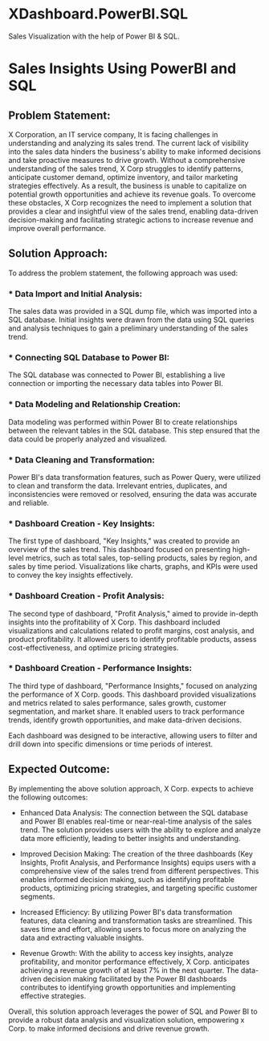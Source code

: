 # XDashboard.PowerBI.SQL
Sales Visualization with the help of Power BI &amp; SQL.
# Sales Insights Using PowerBI and SQL

## Problem Statement:
X Corporation, an IT service company, It is facing challenges in understanding and analyzing its sales trend. The current lack of visibility into the sales data hinders the business's ability to make informed decisions and take proactive measures to drive growth. Without a comprehensive understanding of the sales trend, X Corp struggles to identify patterns, anticipate customer demand, optimize inventory, and tailor marketing strategies effectively. As a result, the business is unable to capitalize on potential growth opportunities and achieve its revenue goals. To overcome these obstacles, X Corp recognizes the need to implement a solution that provides a clear and insightful view of the sales trend, enabling data-driven decision-making and facilitating strategic actions to increase revenue and improve overall performance.

## Solution Approach:

To address the problem statement, the following approach was used:

### * Data Import and Initial Analysis: 
  The sales data was provided in a SQL dump file, which was imported into a SQL database. Initial insights were drawn from the data using SQL queries and analysis techniques to gain a preliminary understanding of the sales trend.

### *  Connecting SQL Database to Power BI: 
  The SQL database was connected to Power BI, establishing a live connection or importing the necessary data tables into Power BI.

### * Data Modeling and Relationship Creation: 
   Data modeling was performed within Power BI to create relationships between the relevant tables in the SQL database. This step ensured that the data could be properly analyzed and visualized.

### * Data Cleaning and Transformation: 
Power BI's data transformation features, such as Power Query, were utilized to clean and transform the data. Irrelevant entries, duplicates, and inconsistencies were removed or resolved, ensuring the data was accurate and reliable.

### * Dashboard Creation - Key Insights: 
The first type of dashboard, "Key Insights," was created to provide an overview of the sales trend. This dashboard focused on presenting high-level metrics, such as total sales, top-selling products, sales by region, and sales by time period. Visualizations like charts, graphs, and KPIs were used to convey the key insights effectively.

### * Dashboard Creation - Profit Analysis: 
The second type of dashboard, "Profit Analysis," aimed to provide in-depth insights into the profitability of X Corp. This dashboard included visualizations and calculations related to profit margins, cost analysis, and product profitability. It allowed users to identify profitable products, assess cost-effectiveness, and optimize pricing strategies.

### * Dashboard Creation - Performance Insights: 
The third type of dashboard, "Performance Insights," focused on analyzing the performance of X Corp. goods. This dashboard provided visualizations and metrics related to sales performance, sales growth, customer segmentation, and market share. It enabled users to track performance trends, identify growth opportunities, and make data-driven decisions.

Each dashboard was designed to be interactive, allowing users to filter and drill down into specific dimensions or time periods of interest.

## Expected Outcome:
By implementing the above solution approach, X Corp. expects to achieve the following outcomes:

   * Enhanced Data Analysis: The connection between the SQL database and Power BI enables real-time or near-real-time analysis of the sales trend. The solution provides users with the ability to explore and analyze data more efficiently, leading to better insights and understanding.

   * Improved Decision Making: The creation of the three dashboards (Key Insights, Profit Analysis, and Performance Insights) equips users with a comprehensive view of the sales trend from different perspectives. This enables informed decision making, such as identifying profitable products, optimizing pricing strategies, and targeting specific customer segments.

   * Increased Efficiency: By utilizing Power BI's data transformation features, data cleaning and transformation tasks are streamlined. This saves time and effort, allowing users to focus more on analyzing the data and extracting valuable insights.

   * Revenue Growth: With the ability to access key insights, analyze profitability, and monitor performance effectively, X Corp. anticipates achieving a revenue growth of at least 7% in the next quarter. The data-driven decision making facilitated by the Power BI dashboards contributes to identifying growth opportunities and implementing effective strategies.

Overall, this solution approach leverages the power of SQL and Power BI to provide a robust data analysis and visualization solution, empowering x Corp. to make informed decisions and drive revenue growth.
